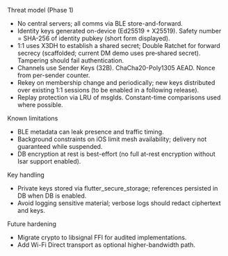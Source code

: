 Threat model (Phase 1)

- No central servers; all comms via BLE store-and-forward.
- Identity keys generated on-device (Ed25519 + X25519). Safety number = SHA-256 of identity pubkey (short form displayed).
- 1:1 uses X3DH to establish a shared secret; Double Ratchet for forward secrecy (scaffolded; current DM demo uses pre‑shared secret). Tampering should fail authentication.
- Channels use Sender Keys (32B). ChaCha20-Poly1305 AEAD. Nonce from per-sender counter.
- Rekey on membership change and periodically; new keys distributed over existing 1:1 sessions (to be enabled in a following release).
- Replay protection via LRU of msgIds. Constant-time comparisons used where possible.

Known limitations

- BLE metadata can leak presence and traffic timing.
- Background constraints on iOS limit mesh availability; delivery not guaranteed while suspended.
- DB encryption at rest is best-effort (no full at-rest encryption without Isar support enabled).

Key handling

- Private keys stored via flutter_secure_storage; references persisted in DB when DB is enabled.
- Avoid logging sensitive material; verbose logs should redact ciphertext and keys.

Future hardening

- Migrate crypto to libsignal FFI for audited implementations.
- Add Wi-Fi Direct transport as optional higher-bandwidth path.

